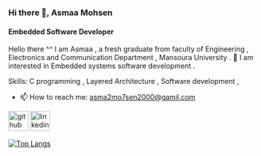 ### Hi there 👋, Asmaa Mohsen 
#### Embedded Software Developer


Hello there ^^ 
I am Asmaa , a fresh graduate from faculty of Engineering , Electronics and Communication Department , Mansoura University .
 👀 I am interested in Embedded systems software development .


Skills: C programming , Layered Architecture , Software development ,

- 📫 How to reach me: asma2mo7sen2000@gamil.com 


[<img src='https://cdn.jsdelivr.net/npm/simple-icons@3.0.1/icons/github.svg' alt='github' height='40'>](https://github.com/AsmaaMo7sen)  [<img src='https://cdn.jsdelivr.net/npm/simple-icons@3.0.1/icons/linkedin.svg' alt='linkedin' height='40'>](https://www.linkedin.com/in/asmaamohsen000/)  

[![Top Langs](https://github-readme-stats.vercel.app/api/top-langs/?username=AsmaaMo7sen)](https://github.com/anuraghazra/github-readme-stats)


<!---
AsmaaMo7sen/AsmaaMo7sen is a ✨ special ✨ repository because its `README.md` (this file) appears on your GitHub profile.
You can click the Preview link to take a look at your changes.
--->
